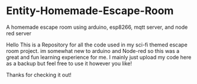 # Entity-Homemade-Escape-Room
A homemade escape room using arduino, esp8266, mqtt server, and node red server

Hello This is a Repository for all the code used in my sci-fi themed escape room project. im somewhat new to arduino and Node-red so this
was a great and fun learning experience for me. I mainly just upload my code here as a backup but feel free to use it however you like!

Thanks for checking it out!
